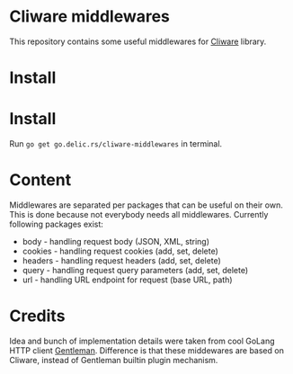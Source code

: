 # Cliware middlewares
This repository contains some useful middlewares for [Cliware](https://github.com/delicb/cliware)
library.

# Install
# Install
Run `go get go.delic.rs/cliware-middlewares` in terminal.


# Content
Middlewares are separated per packages that can be useful on their own. This is done
because not everybody needs all middlewares. Currently following packages exist:

* body - handling request body (JSON, XML, string)
* cookies - handling request cookies (add, set, delete)
* headers - handling request headers (add, set, delete)
* query - handling request query parameters (add, set, delete)
* url - handling URL endpoint for request (base URL, path)

# Credits
Idea and bunch of implementation details were taken from cool GoLang HTTP client
[Gentleman](https://github.com/h2non/gentleman). Difference is that these middewares
are based on Cliware, instead of Gentleman builtin plugin mechanism.
